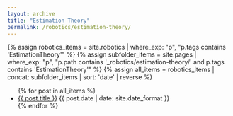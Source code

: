 ```yaml
---
layout: archive
title: "Estimation Theory"
permalink: /robotics/estimation-theory/
---
```


{% assign robotics_items = site.robotics | where_exp: "p", "p.tags contains 'EstimationTheory'" %}
{% assign subfolder_items = site.pages | where_exp: "p", "p.path contains '_robotics/estimation-theory/' and p.tags contains 'EstimationTheory'" %}
{% assign all_items = robotics_items | concat: subfolder_items | sort: 'date' | reverse %}

<ul>
  {% for post in all_items %}
    <li><a href="{{ post.url }}">{{ post.title }}</a> <span>{{ post.date | date: site.date_format }}</span></li>
  {% endfor %}
</ul>